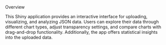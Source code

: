 Overview

This Shiny application provides an interactive interface for uploading, visualizing, and analyzing JSON data. 
Users can explore their data through different chart types, adjust transparency settings, and compare charts with drag-and-drop functionality. 
Additionally, the app offers statistical insights into the uploaded data.

